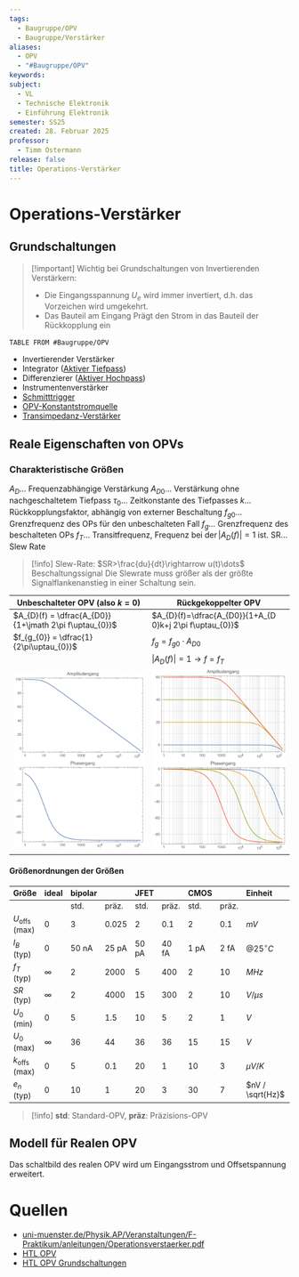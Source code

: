 ```yaml
---
tags:
  - Baugruppe/OPV
  - Baugruppe/Verstärker
aliases:
  - OPV
  - "#Baugruppe/OPV"
keywords: 
subject:
  - VL
  - Technische Elektronik
  - Einführung Elektronik
semester: SS25
created: 28. Februar 2025
professor:
  - Timm Ostermann
release: false
title: Operations-Verstärker
---
```

 

# Operations-Verstärker

## Grundschaltungen

> [!important] Wichtig bei Grundschaltungen von Invertierenden Verstärkern:
> - Die Eingangsspannung $U_e$ wird immer invertiert, d.h. das Vorzeichen wird umgekehrt.
> - Das Bauteil am Eingang Prägt den Strom in das Bauteil der Rückkopplung ein 

```dataview
TABLE FROM #Baugruppe/OPV
```


- Invertierender Verstärker
- Integrator ([Aktiver Tiefpass](Filter-Verstärker/Aktiver%20Filter.md))
- Differenzierer ([Aktiver Hochpass](Filter-Verstärker/Aktiver%20Filter.md))
- Instrumentenverstärker
- [Schmitttrigger](Schmitt%20Trigger.md)
- [OPV-Konstantstromquelle](OPV-Konstantstromquelle.md)
- [Transimpedanz-Verstärker](Transimpedanz-Verstärker)


## Reale Eigenschaften von OPVs

### Charakteristische Größen

$A_D\ldots$ Frequenzabhängige Verstärkung
$A_{D 0}\ldots$ Verstärkung ohne nachgeschaltetem Tiefpass
$\tau_0\ldots$ Zeitkonstante des Tiefpasses
$k\ldots$  Rückkopplungsfaktor, abhängig von externer Beschaltung
$f_{g 0}\ldots$ Grenzfrequenz des OPs für den unbeschalteten Fall
$f_g\ldots$ Grenzfrequenz des beschalteten OPs
$f_T\ldots$ Transitfrequenz, Frequenz bei $\operatorname{der}\left|A_D(f)\right|=1$  ist.
$\mathrm{SR}\ldots$ Slew Rate

> [!info] Slew-Rate: $SR>\frac{du}{dt}\rightarrow u(t)\dots$ Beschaltungssignal
> Die Slewrate muss größer als der größte Signalflankenanstieg in einer Schaltung sein.

| **Unbeschalteter OPV** (also $k=0$)                  | **Rückgekoppelter OPV**                                    |
| --------------------------------------------------- | ---------------------------------------------------------- |
| $A_{D}(f) = \dfrac{A_{D0}}{1+\jmath 2\pi f\uptau_{0}}$     | $A_{D}(f)=\dfrac{A_{D0}}{1+A_{D 0}k+j 2\pi f\uptau_{0}}$ |
| $f_{g_{0}} = \dfrac{1}{2\pi\uptau_{0}}$                  | $f_{g}=f_{g 0}\cdot A_{D 0}$                               |
|                                                     | $\lvert A_{D}(f) \rvert=1\to f=f_{T}$                      |
| ![500](assets/53_TP_OPV.png)                        | ![500](assets/53_TP_OPV_k.png)                             |

#### Größenordnungen der Größen

| Größe                    | ideal    | bipolar |       | JFET  |       | CMOS |       | Einheit          | Bezeichung      |     |
| :----------------------- | :------- | :------ | :---- | :---- | :---- | :--- | :---- | :--------------- | --------------- | --- |
|                          |          | std.    | präz. | std.  | präz. | std. | präz. |                  |                 |     |
| $U_{\text {offs}}$ (max)   | 0        | 3       | 0.025 | 2     | 0.1   | 2    | 0.1   | $mV$             | Offsetspannung  |     |
| $I_B$ (typ)              | 0        | 50 nA   | 25 pA | 50 pA | 40 fA | 1 pA | 2 fA  | $@ 25^{\circ} C$ | Biasstrom       |     |
| $f_T$ (typ)              | $\infty$ | 2       | 2000  | 5     | 400   | 2    | 10    | $MHz$            | Transitfrequenz |     |
| $SR$ (typ)               | $\infty$ | 2       | 4000  | 15    | 300   | 2    | 10    | $V / \mu s$      | Slew-Rate       |     |
| $U_0$ (min)              | 0        | 5       | 1.5   | 10    | 5     | 2    | 1     | $V$              |                 |     |
| $U_0$ (max)              | $\infty$ | 36      | 44    | 36    | 36    | 15   | 15    | $V$              |                 |     |
| $k_{\text {offs}}$ (max)   | 0        | 5       | 0.1   | 20    | 1     | 10   | 3     | $\mu V /K$       |                 |     |
| $e_n$ (typ)              | 0        | 10      | 1     | 20    | 3     | 30   | 7     | $nV / \sqrt{Hz}$ |                 |     |

> [!info] **std**: Standard-OPV, **präz**: Präzisions-OPV


## Modell für Realen OPV

Das schaltbild des realen OPV wird um Eingangsstrom und Offsetspannung erweitert.

# Quellen

- [uni-muenster.de/Physik.AP/Veranstaltungen/F-Praktikum/anleitungen/Operationsverstaerker.pdf](https://www.uni-muenster.de/Physik.AP/Veranstaltungen/F-Praktikum/anleitungen/Operationsverstaerker.pdf)
- [HTL OPV](assets/pdf/OPV.pdf)
- [HTL OPV Grundschaltungen](assets/pdf/OPV%20Grundschaltungen.pdf)

